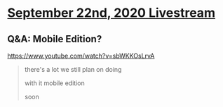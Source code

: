 # [September 22nd, 2020 Livestream](../2020-09-22.md)
## Q&A: Mobile Edition?
https://www.youtube.com/watch?v=sbWKKOsLrvA
> there's a lot we still plan on doing
>
> with it mobile edition
>
> soon
>
